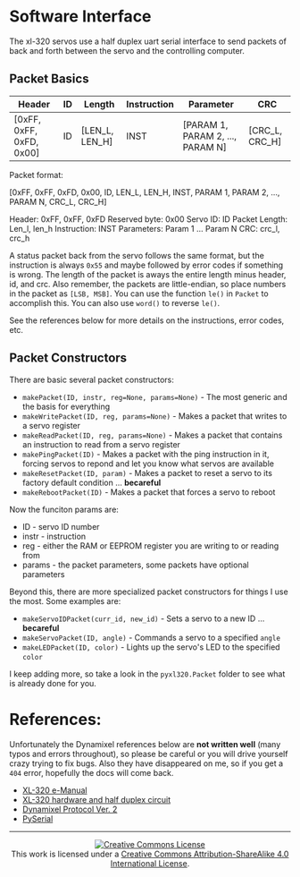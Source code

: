 # Software Interface

The xl-320 servos use a half duplex uart serial interface to send packets
of back and forth between the servo and the controlling computer.

## Packet Basics

|Header                  | ID | Length        | Instruction | Parameter                     | CRC |
|------------------------|----|---------------|-------------|-------------------------------|-----|
| [0xFF, 0xFF, 0xFD, 0x00] | ID | [LEN_L, LEN_H] | INST | [PARAM 1, PARAM 2, ..., PARAM N] | [CRC_L, CRC_H] |

Packet format:

[0xFF, 0xFF, 0xFD, 0x00, ID, LEN_L, LEN_H, INST, PARAM 1, PARAM 2, ..., PARAM N, CRC_L, CRC_H]

Header: 0xFF, 0xFF, 0xFD
Reserved byte: 0x00
Servo ID: ID
Packet Length: Len_l, len_h
Instruction: INST
Parameters: Param 1 ... Param N
CRC: crc_l, crc_h

A status packet back from the servo follows the same format, but the instruction
is always `0x55` and maybe followed by error codes if something is wrong.
The length of the packet is aways the entire length minus header, id, and crc.
Also remember, the packets are little-endian, so place numbers in the packet
as `[LSB, MSB]`. You can use the function `le()` in `Packet` to accomplish
this. You can also use `word()` to reverse `le()`.

See the references below for more details on the instructions, error codes, etc.

## Packet Constructors

There are basic several packet constructors:

- `makePacket(ID, instr, reg=None, params=None)` - The most generic and the basis for everything
- `makeWritePacket(ID, reg, params=None)` - Makes a packet that writes to a servo register
- `makeReadPacket(ID, reg, params=None)` - Makes a packet that contains an instruction to read from a servo register
- `makePingPacket(ID)` - Makes a packet with the ping instruction in it, forcing servos to repond and let you know what servos are available
- `makeResetPacket(ID, param)` - Makes a packet to reset a servo to its factory default condition ... **becareful**
- `makeRebootPacket(ID)` - Makes a packet that forces a servo to reboot

Now the funciton params are:

- ID - servo ID number
- instr - instruction
- reg - either the RAM or EEPROM register you are writing to or reading from
- params - the packet parameters, some packets have optional parameters

Beyond this, there are more specialized packet constructors for things I use the most.
Some examples are:

- `makeServoIDPacket(curr_id, new_id)` - Sets a servo to a new ID ... **becareful**
- `makeServoPacket(ID, angle)` - Commands a servo to a specified `angle`
- `makeLEDPacket(ID, color)` - Lights up the servo's LED to the specified `color`

I keep adding more, so take a look in the `pyxl320.Packet` folder to see what is already
done for you.


# References:

Unfortunately the Dynamixel references below are **not written well** (many typos
and errors throughout), so please be careful or you will drive yourself crazy trying to fix bugs.
Also they have disappeared on me, so if you get a `404` error, hopefully the docs
will come back.

- [XL-320 e-Manual](http://support.robotis.com/en/techsupport_eng.htm#product/actuator/dynamixel_x/xl_series/xl-320.htm)
- [XL-320 hardware and half duplex circuit](http://support.robotis.com/en/product/actuator/dynamixel_x/xl-series_main.htm)
- [Dynamixel Protocol Ver. 2](http://support.robotis.com/en/product/actuator/dynamixel_pro/communication/instruction_status_packet.htm)
- [PySerial](http://pyserial.readthedocs.io/en/latest/index.html)

---

<p align="center">
	<a rel="license" href="http://creativecommons.org/licenses/by-sa/4.0/">
		<img alt="Creative Commons License"  src="https://i.creativecommons.org/l/by-sa/4.0/88x31.png" />
	</a>
	<br />This work is licensed under a <a rel="license" href="http://creativecommons.org/licenses/by-sa/4.0/">Creative Commons Attribution-ShareAlike 4.0 International License</a>.
</p>
